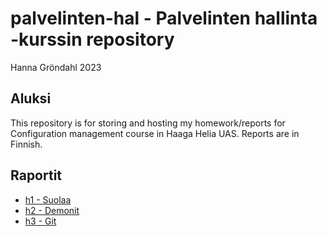 # palvelinten-hal - Palvelinten hallinta -kurssin repository 

Hanna Gröndahl
2023

## Aluksi

This repository is for storing and hosting my homework/reports for Configuration management course in Haaga Helia UAS. Reports are in Finnish.

## Raportit

- [h1 - Suolaa](https://github.com/hannagrn/palvelinten-hal/blob/main/h1.md)
- [h2 - Demonit](https://github.com/hannagrn/palvelinten-hal/blob/main/h2.md)
- [h3 - Git](https://github.com/hannagrn/palvelinten-hal/blob/main/h3.md)
